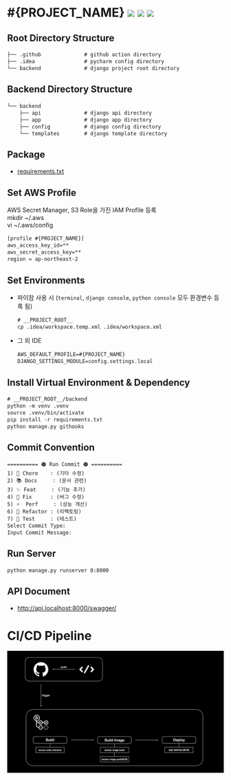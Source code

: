 # #{PROJECT_NAME} [![](https://img.shields.io/badge/python-3.9-blue.svg)](https://www.python.org/downloads/) [![](https://img.shields.io/badge/django-4.2-green.svg)](https://www.python.org/downloads/) [![](https://img.shields.io/badge/drf-3.14-red.svg)](https://www.python.org/downloads/)  

## Root Directory Structure
```
├── .github              # github action directory
├── .idea                # pycharm config directory
└── backend              # django project root directory
```


## Backend Directory Structure
```
└── backend
    ├── api              # django api directory
    ├── app              # django app directory
    ├── config           # django config directory
    └── templates        # django template directory
```


## Package
- [requirements.txt](./backend/requirements.txt)


## Set AWS Profile
AWS Secret Manager, S3 Role을 가진 IAM Profile 등록  
mkdir ~/.aws  
vi ~/.aws/config
```
[profile #{PROJECT_NAME}]
aws_access_key_id=**
aws_secret_access_key=**
region = ap-northeast-2
```


## Set Environments
- 파이참 사용 시 (`terminal`, `django console`, `python console` 모두 환경변수 등록 됨)
  ```
  # __PROJECT_ROOT__
  cp .idea/workspace.temp.xml .idea/workspace.xml
  ```
- 그 외 IDE
  ```
  AWS_DEFAULT_PROFILE=#{PROJECT_NAME}
  DJANGO_SETTINGS_MODULE=config.settings.local
  ```


## Install Virtual Environment & Dependency
```
# __PROJECT_ROOT__/backend
python -m venv .venv
source .venv/bin/activate
pip install -r requirements.txt
python manage.py githooks
```


## Commit Convention
```
========== 🟠 Run Commit 🟠 ==========
1) 🤖 Chore    : (기타 수정)     
2) 📚 Docs     : (문서 관련)     
3) ✨ Feat     : (기능 추가)     
4) 🐛 Fix      : (버그 수정)    
5) ⚡  Perf     : (성능 개선)     
6) 🔨 Refactor : (리팩토링)     
7) 🚨 Test     : (테스트) 
Select Commit Type: 
Input Commit Message:
```


## Run Server
```
python manage.py runserver 0:8000
```


## API Document
- http://api.localhost:8000/swagger/


# CI/CD Pipeline
![CI/CD](./.github/CICD.jpeg)
